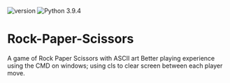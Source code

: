 ![version](https://img.shields.io/badge/version-1.0-blue) ![Python 3.9.4](https://img.shields.io/badge/Python-3.9.4-yellow.svg)


# Rock-Paper-Scissors
A game of Rock Paper Scissors with ASCII art
Better playing experience using the CMD on windows;
using cls to clear screen between each player move.
